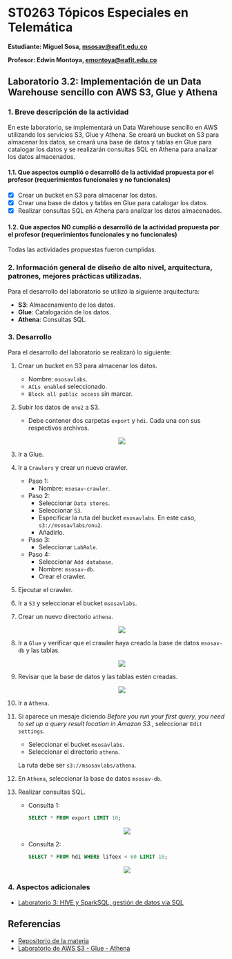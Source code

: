 # ST0263 Tópicos Especiales en Telemática

**Estudiante: Miguel Sosa, msosav@eafit.edu.co**

**Profesor: Edwin Montoya, emontoya@eafit.edu.co**

## Laboratorio 3.2: Implementación de un Data Warehouse sencillo con AWS S3, Glue y Athena

### 1. Breve descripción de la actividad

En este laboratorio, se implementará un Data Warehouse sencillo en AWS utilizando los servicios S3, Glue y Athena. Se creará un bucket en S3 para almacenar los datos, se creará una base de datos y tablas en Glue para catalogar los datos y se realizarán consultas SQL en Athena para analizar los datos almacenados.

#### 1.1. Que aspectos cumplió o desarrolló de la actividad propuesta por el profesor (requerimientos funcionales y no funcionales)

- [x] Crear un bucket en S3 para almacenar los datos.
- [x] Crear una base de datos y tablas en Glue para catalogar los datos.
- [x] Realizar consultas SQL en Athena para analizar los datos almacenados.

#### 1.2. Que aspectos NO cumplió o desarrolló de la actividad propuesta por el profesor (requerimientos funcionales y no funcionales)

Todas las actividades propuestas fueron cumplidas.

### 2. Información general de diseño de alto nivel, arquitectura, patrones, mejores prácticas utilizadas.

Para el desarrollo del laboratorio se utilizó la siguiente arquitectura:

- **S3**: Almacenamiento de los datos.
- **Glue**: Catalogación de los datos.
- **Athena**: Consultas SQL.

### 3. Desarrollo

Para el desarrollo del laboratorio se realizaró lo siguiente:

1. Crear un bucket en S3 para almacenar los datos.

   - Nombre: `msosavlabs`.
   - `ACLs enabled` seleccionado.
   - `Block all public access` sin marcar.

2. Subir los datos de `onu2` a S3.

   - Debe contener dos carpetas `export` y `hdi`. Cada una con sus respectivos archivos.

    <p align="center">
      <img src="https://github.com/msosav/msosav-st0263/assets/85181687/46636d7d-d32f-4161-98a3-ce30e351a550"/>
    </p>

3. Ir a Glue.

4. Ir a `Crawlers` y crear un nuevo crawler.

   - Paso 1:
     - Nombre: `msosav-crawler`.
   - Paso 2:
     - Seleccionar `Data stores`.
     - Seleccionar `S3`.
     - Especificar la ruta del bucket `msosavlabs`. En este caso, `s3://msosavlabs/onu2`.
     - Añadirlo.
   - Paso 3:
     - Seleccionar `LabRole`.
   - Paso 4:
     - Seleccionar `Add database`.
     - Nombre: `msosav-db`.
     - Crear el crawler.

5. Ejecutar el crawler.

6. Ir a `S3` y seleccionar el bucket `msosavlabs`.

7. Crear un nuevo directorio `athena`.

   <p align="center">
     <img src="https://github.com/msosav/msosav-st0263/assets/85181687/bec22524-2108-483b-9f3d-1641773a62e5" />
    </p>

8. Ir a `Glue` y verificar que el crawler haya creado la base de datos `msosav-db` y las tablas.

   <p align="center">
     <img src="https://github.com/msosav/msosav-st0263/assets/85181687/f1644e5a-ff78-4b58-aca1-5e46bb312f63" />
    </p>

9. Revisar que la base de datos y las tablas estén creadas.

   <p align="center">
     <img src="https://github.com/msosav/msosav-st0263/assets/85181687/c4fcda39-fd75-404d-b9ad-ff6b80ea576c" />
    </p>

10. Ir a `Athena`.

11. Si aparece un mesaje diciendo _Before you run your first query, you need to set up a query result location in Amazon S3._, seleccionar `Edit settings`.

    - Seleccionar el bucket `msosavlabs`.
    - Seleccionar el directorio `athena`.

    La ruta debe ser `s3://msosavlabs/athena`.

12. En `Athena`, seleccionar la base de datos `msosav-db`.

13. Realizar consultas SQL.

    - Consulta 1:

      ```sql
      SELECT * FROM export LIMIT 10;
      ```

        <p align="center">
           <img src="https://github.com/msosav/msosav-st0263/assets/85181687/67b2f786-1d7a-43f1-b20c-86e4e50ec3e4" />
        </p>

    - Consulta 2:

      ```sql
      SELECT * FROM hdi WHERE lifeex < 60 LIMIT 10;
      ```

        <p align="center">
        <img src="https://github.com/msosav/msosav-st0263/assets/85181687/72c46a4d-ca82-465c-ba3f-98823d232201" />
        </p>

### 4. Aspectos adicionales

- [Laboratorio 3: HIVE y SparkSQL, gestión de datos via SQL](https://github.com/msosav/msosav-st0263/tree/main/Laboratorios/Big-Data/Laboratorio-3)

## Referencias

- [Repositorio de la materia](https://github.com/st0263eafit/st0263-241/tree/main)
- [Laboratorio de AWS S3 - Glue - Athena](https://www.youtube.com/watch?v=VbyVaAMF9EA)
